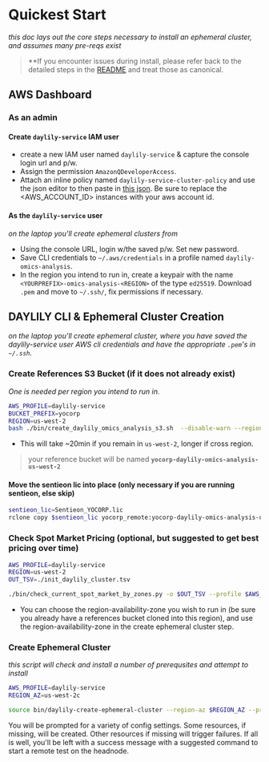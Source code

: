 # Quickest Start
_this doc lays out the core steps necessary to install an ephemeral cluster, and assumes many pre-reqs exist_

> **If you encounter issues during install, please refer back to the detailed steps in the [README](README.md) and treat those as canonical.

## AWS Dashboard
### As an admin
#### Create `daylily-service` IAM user
- create a new IAM user named `daylily-service` & capture the console login url and p/w. 
- Assign the permission `AmazonQDeveloperAccess`. 
- Attach an inline policy named `daylily-service-cluster-policy` and use the json editor to then paste in [this json](config/aws/daylily-service-cluster-policy.json). Be sure to replace the <AWS_ACCOUNT_ID> instances with your aws account id.

#### As the `daylily-service` user
_on the laptop you'll create ephemeral clusters from_

- Using the console URL, login w/the saved p/w. Set new password.
- Save CLI credentials to `~/.aws/credentials` in a profile named `daylily-omics-analysis`.
- In the region you intend to run in, create a keypair with the name `<YOURPREFIX>-omics-analysis-<REGION>` of the type `ed25519`. Download `.pem` and move to `~/.ssh/`, fix permissions if necessary.

## DAYLILY CLI & Ephemeral Cluster Creation
_on the laptop you'll create ephemeral cluster, where you have saved the daylily-service user AWS cli credentials and have the appropriate `.pem`'s in `~/.ssh`._

### Create References S3 Bucket (if it does not already exist)
_One is needed per region you intend to run in._

```bash
AWS_PROFILE=daylily-service
BUCKET_PREFIX=yocorp
REGION=us-west-2
bash ./bin/create_daylily_omics_analysis_s3.sh  --disable-warn --region $REGION --profile $AWS_PROFILE --bucket-prefix $BUCKET_PREFIX --disable-dryrun
```

- This will take ~20min if you remain in `us-west-2`, longer if cross region.

> your reference bucket will be named **`yocorp-daylily-omics-analysis-us-west-2`**


#### Move the sentieon lic into place (only necessary if you are running sentieon, else skip)

```bash
sentieon_lic=Sentieon_YOCORP.lic
rclone copy $sentieon_lic yocorp_remote:yocorp-daylily-omics-analysis-us-west-2/data/cached_envs/
```

### Check Spot Market Pricing (optional, but suggested to get best pricing over time)

```bash
AWS_PROFILE=daylily-service
REGION=us-west-2          
OUT_TSV=./init_daylily_cluster.tsv

./bin/check_current_spot_market_by_zones.py -o $OUT_TSV --profile $AWS_PROFILE   
```

- You can choose the region-availability-zone you wish to run in (be sure you already have a references bucket cloned into this region), and use the region-availability-zone in the create ephemeral cluster step.

### Create Ephemeral Cluster
_this script will check and install a number of prerequsites and attempt to install_

```zsh
AWS_PROFILE=daylily-service
REGION_AZ=us-west-2c

source bin/daylily-create-ephemeral-cluster --region-az $REGION_AZ --profile $AWS_PROFILE
```

You will be prompted for a variety of config settings. Some resources, if missing, will be created. Other resources if missing will trigger failures.  If all is well, you'll be left with a success message with a suggested command to start a remote test on the headnode.




